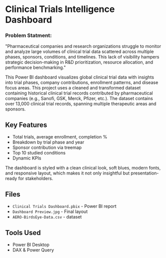 # Clinical Trials Intelligence Dashboard

### Problem Statment:
"Pharmaceutical companies and research organizations struggle to monitor and analyze large volumes of clinical trial data scattered across multiple phases, sponsors, conditions, and timelines. This lack of visibility hampers strategic decision-making in R&D prioritization, resource allocation, and performance benchmarking."

This Power BI dashboard visualizes global clinical trial data with insights into trial phases, company contributions, enrollment patterns, and disease focus areas.
This project uses a cleaned and transformed dataset containing historical clinical trial records contributed by pharmaceutical companies (e.g., Sanofi, GSK, Merck, Pfizer, etc.). The dataset contains over 13,000 clinical trial records, spanning multiple therapeutic areas and sponsors.

## Key Features
- Total trials, average enrollment, completion %
- Breakdown by trial phase and year
- Sponsor contribution via treemap
- Top 10 studied conditions
- Dynamic KPIs

The dashboard is styled with a clean clinical look, soft blues, modern fonts, and responsive layout, which makes it not only insightful but presentation-ready for stakeholders.

## Files
- `Clinical Trials Dashboard.pbix` - Power BI report
- `Dashboard Preview.jpg` - Final layout
- `AERO-BirdsEye-Data.csv` - dataset

## Tools Used
- Power BI Desktop
- DAX & Power Query

